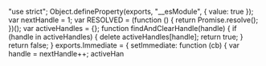 "use strict";
Object.defineProperty(exports, "__esModule", { value: true });
var nextHandle = 1;
var RESOLVED = (function () { return Promise.resolve(); })();
var activeHandles = {};
function findAndClearHandle(handle) {
    if (handle in activeHandles) {
        delete activeHandles[handle];
        return true;
    }
    return false;
}
exports.Immediate = {
    setImmediate: function (cb) {
        var handle = nextHandle++;
        activeHan